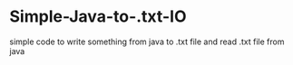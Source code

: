 # Simple-Java-to-.txt-IO
simple code to write something from java to .txt file and read .txt file from java
